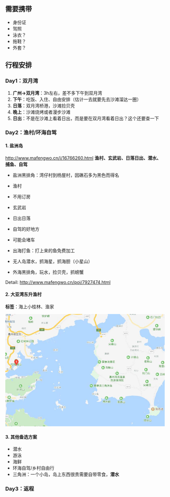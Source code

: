 ## 需要携带

* 身份证
* 驾照
* 泳衣？
* 拖鞋？
* 外套？

## 行程安排

### Day1：双月湾

1. **广州->双月湾**：3h左右，差不多下午到双月湾
2. **下午**：吃饭、入住、自由安排（估计一去就要先去沙滩溜达一圈）
3. **日落**：双月湾桥港，沙滩捡贝壳
4. **晚上**：沙滩烧烤或者漫步沙滩
5. **日出**：不是在沙滩上看着日出，而是要在双月湾看着日出？这个还要查一下

### Day2：渔村/环海自驾

#### 1. 盐洲岛

http://www.mafengwo.cn/i/16766260.html
**渔村、玄武岩、日落日出、潜水、捕鱼、自驾**

- 盐洲黑排角：湾仔村到杨屋村，因礁石多为黑色而得名

- 渔村
- 不用订房
- 玄武岩
- 日出日落
- 自驾的好地方
- 可能会堵车
- 出海打鱼：打上来的鱼免费加工
- 无人岛潜水，抓海星，抓海胆（小星山）
- 外海黑排角，玩水，捡贝壳，抓螃蟹

Detail: http://www.mafengwo.cn/poi/7927474.html

#### 2. 大亚湾东升渔村

**标签**：海上小桂林、渔家

![dongsheng](https://github.com/leechengpeng/Travel/blob/master/Image/huizhou/dongsheng.jpg)



#### 3. 其他备选方案

- 潜水
- 游泳
- 海鲜
- 环海自驾/乡村自由行
- 三角洲：一个小岛，岛上东西很贵需要自带零食，**潜水**

### Day3：返程
